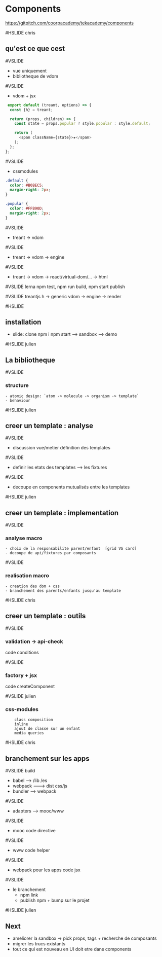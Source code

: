 # Components
https://gitpitch.com/coorpacademy/tekacademy/components

#HSLIDE chris
## qu'est ce que cest

#VSLIDE
 - vue uniquement
 - bibliotheque de vdom

#VSLIDE
 - vdom + jsx

```js
 export default (treant, options) => {
  const {h} = treant;

  return (props, children) => {
    const state = props.popular ? style.popular : style.default;

    return (
      <span className={state}>★</span>
    );
  };
};
```

#VSLIDE
 + cssmodules

```css
.default {
  color: #B0BEC5;
  margin-right: 2px;
}

.popular {
  color: #FFB90D;
  margin-right: 2px;
}
```

#VSLIDE
 - treant -> vdom

#VSLIDE
 - treant -> vdom -> engine

#VSLIDE
 - treant -> vdom -> react/virtual-dom/... -> html

#VSLIDE
    lerna
        npm test, npm run build, npm start
        publish

#VSLIDE
    treantjs
        h -> generic vdom -> engine -> render

#HSLIDE
## installation
  - slide: clone  npm i  npm start
  --> sandbox
  --> demo

#HSLIDE julien
## La bibliotheque

#VSLIDE
### structure
    - atomic design: `atom -> molecule -> organism -> template`
    - behaviour

#HSLIDE julien
## creer un template : analyse

#VSLIDE
- discussion vue/metier définition des templates

#VSLIDE
- definir les etats des templates --> les fixtures

#VSLIDE
- decoupe en components mutualisés entre les templates

#HSLIDE julien
## creer un template : implementation

#VSLIDE
### analyse macro
    - choix de la responsabilite parent/enfant  [grid VS card]
    - decoupe de api/fixtures par composants

#VSLIDE
### realisation macro
    - creation des dom + css
    - branchement des parents/enfants jusqu'au template

#HSLIDE chris
## creer un template : outils

#VSLIDE
### validation -> api-check
 code conditions

#VSLIDE
### factory + jsx
 code createComponent


#VSLIDE julien
### css-modules
        class composition
        inline
        ajout de classe sur un enfant
        media queries

#HSLIDE chris
## branchement sur les apps

#VSLIDE
build
   - babel --> /lib /es
   - webpack ---> dist css/js
   - bundler --> webpack

#VSLIDE
- adapters --> mooc/www

#VSLIDE
- mooc
   code directive

#VSLIDE
- www
   code helper

#VSLIDE
- webpack pour les apps
  code jsx

#VSLIDE
- le branchement
  - npm link
  - publish npm + bump sur le projet

#HSLIDE julien
## Next
- ameliorer la sandbox -> pick props, tags + recherche de composants
- migrer les trucs existants
- tout ce qui est nouveau en UI doit etre dans components



